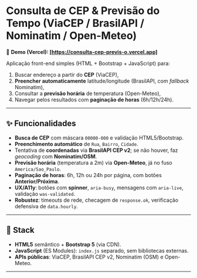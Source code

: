 # Consulta de CEP & Previsão do Tempo (ViaCEP / BrasilAPI / Nominatim / Open-Meteo)

🔗 **Demo (Vercel): [https://consulta-cep-previs-o.vercel.app]**  

Aplicação front-end simples (HTML + Bootstrap + JavaScript) para:
1) Buscar endereço a partir do **CEP** (ViaCEP),
2) **Preencher automaticamente** latitude/longitude (BrasilAPI, com *fallback* Nominatim),
3) Consultar a **previsão horária** de temperatura (Open-Meteo),
4) Navegar pelos resultados com **paginação de horas** (6h/12h/24h).

---

## ✨ Funcionalidades

- **Busca de CEP** com máscara `00000-000` e validação HTML5/Bootstrap.
- **Preenchimento automático** de `Rua`, `Bairro`, `Cidade`.
- Tentativa de **coordenadas** via **BrasilAPI CEP v2**; se não houver, faz *geocoding* com **Nominatim/OSM**.
- **Previsão horária** (temperatura a 2m) via **Open-Meteo**, já no fuso `America/Sao_Paulo`.
- **Paginação de horas**: 6h, 12h ou 24h por página, com botões **Anterior/Próxima**.
- **UX/A11y**: botões com **spinner**, `aria-busy`, mensagens com `aria-live`, validação `was-validated`.
- **Robustez**: timeouts de rede, checagem de `response.ok`, verificação defensiva de `data.hourly`.

---

## 🧰 Stack

- **HTML5** semântico + **Bootstrap 5** (via CDN).
- **JavaScript** (ES Modules): `index.js` separado, sem bibliotecas externas.
- **APIs públicas**: ViaCEP, BrasilAPI CEP v2, Nominatim (OSM) e Open-Meteo.

---
